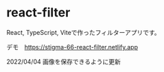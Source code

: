# react-filter

React, TypeScript, Viteで作ったフィルターアプリです。

デモ　https://stigma-66-react-filter.netlify.app

2022/04/04 画像を保存できるように更新
